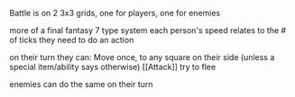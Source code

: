 Battle is on 2 3x3 grids, one for players, one for enemies

more of a final fantasy 7 type system
each person's speed relates to the # of ticks they need to do an action

on their turn they can:
Move once, to any square on their side (unless a special item/ability says otherwise)
[[Attack]]
try to flee

enemies can do the same on their turn

